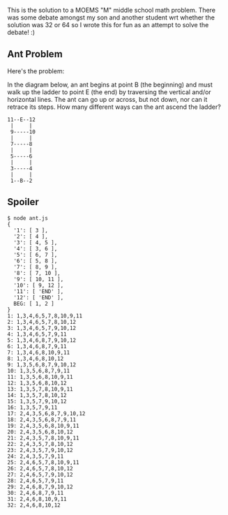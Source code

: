 This is the solution to a MOEMS "M" middle school math problem.  There
was some debate amongst my son and another student wrt whether the
solution was 32 or 64 so I wrote this for fun as an attempt to solve
the debate!  :)



## Ant Problem

Here's the problem:

In the diagram below, an ant begins at point B (the beginning) and
must walk up the ladder to point E (the end) by traversing the
vertical and/or horizontal lines.  The ant can go up or across, but
not down, nor can it retrace its steps.  How many different ways can
the ant ascend the ladder?

```
11--E--12
 |     |
 9-----10
 |     |
 7-----8
 |     |
 5-----6
 |     |
 3-----4
 |     |
 1--B--2
```



## Spoiler

```
$ node ant.js
{
  '1': [ 3 ],
  '2': [ 4 ],
  '3': [ 4, 5 ],
  '4': [ 3, 6 ],
  '5': [ 6, 7 ],
  '6': [ 5, 8 ],
  '7': [ 8, 9 ],
  '8': [ 7, 10 ],
  '9': [ 10, 11 ],
  '10': [ 9, 12 ],
  '11': [ 'END' ],
  '12': [ 'END' ],
  BEG: [ 1, 2 ]
}
1: 1,3,4,6,5,7,8,10,9,11
2: 1,3,4,6,5,7,8,10,12
3: 1,3,4,6,5,7,9,10,12
4: 1,3,4,6,5,7,9,11
5: 1,3,4,6,8,7,9,10,12
6: 1,3,4,6,8,7,9,11
7: 1,3,4,6,8,10,9,11
8: 1,3,4,6,8,10,12
9: 1,3,5,6,8,7,9,10,12
10: 1,3,5,6,8,7,9,11
11: 1,3,5,6,8,10,9,11
12: 1,3,5,6,8,10,12
13: 1,3,5,7,8,10,9,11
14: 1,3,5,7,8,10,12
15: 1,3,5,7,9,10,12
16: 1,3,5,7,9,11
17: 2,4,3,5,6,8,7,9,10,12
18: 2,4,3,5,6,8,7,9,11
19: 2,4,3,5,6,8,10,9,11
20: 2,4,3,5,6,8,10,12
21: 2,4,3,5,7,8,10,9,11
22: 2,4,3,5,7,8,10,12
23: 2,4,3,5,7,9,10,12
24: 2,4,3,5,7,9,11
25: 2,4,6,5,7,8,10,9,11
26: 2,4,6,5,7,8,10,12
27: 2,4,6,5,7,9,10,12
28: 2,4,6,5,7,9,11
29: 2,4,6,8,7,9,10,12
30: 2,4,6,8,7,9,11
31: 2,4,6,8,10,9,11
32: 2,4,6,8,10,12
```
